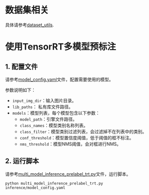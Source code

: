 <!--
 * @Author: BTZN0325 sunjiahui@boton-tech.com
 * @Date: 2023-11-09 15:14:46
 * @LastEditors: BTZN0325 sunjiahui@boton-tech.com
 * @LastEditTime: 2023-11-09 15:14:56
 * @Description:
-->
# 数据集相关

具体请参考[dataset_utils](./dataset_utils/README.md).

# 使用TensorRT多模型预标注

## 1. 配置文件

请参考[model_config.yaml](./inference/model_config.yaml)文件，配置需要使用的模型。

参数说明如下：
- `input_img_dir`：输入图片目录。
- `lib_paths`： 私有库文件路径。
- `models`：模型列表，每个模型包含以下参数：
    - `model_path`：引擎文件路径。
    - `class_names`：模型类别名称列表。
    - `class_filter`：模型类别过滤列表，会过滤掉不在列表中的类别。
    - `conf_threshold`：模型置信度阈值，低于阈值的框不标注。
    - `nms_threshold`：模型NMS阈值，会对框进行NMS。

## 2. 运行脚本

请参考[multi_model_inference_prelabel_trt.py](./multi_model_inference_prelabel_trt.py)文件，运行脚本。

```
python multi_model_inference_prelabel_trt.py inference/model_config.yaml
```